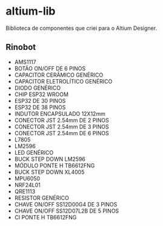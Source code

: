 # altium-lib

Biblioteca de componentes que criei para o Altium Designer.

## Rinobot

- AMS1117
- BOTÃO ON/OFF DE 6 PINOS
- CAPACITOR CERÂMICO GENÉRICO
- CAPACITOR ELETROLÍTICO GENÉRICO
- DIODO GENÉRICO
- CHIP ESP32 WROOM
- ESP32 DE 30 PINOS
- ESP32 DE 38 PINOS
- INDUTOR ENCAPSULADO 12X12mm
- CONECTOR JST 2.54mm DE 2 PINOS
- CONECTOR JST 2.54mm DE 3 PINOS
- CONECTOR JST 2.54mm DE 6 PINOS
- L7805
- LM2596
- LED GENÉRICO
- BUCK STEP DOWN LM2596
- MÓDULO PONTE H TB6612FNG
- BUCK STEP DOWN XL4005
- MPU6050
- NRF24L01
- QRE1113
- RESISTOR GENÉRICO
- CHAVE ON/OFF SS12D00G4 DE 3 PINOS
- CHAVE ON/OFF SS12D07L2B DE 5 PINOS
- CI PONTE H TB6612FNG
